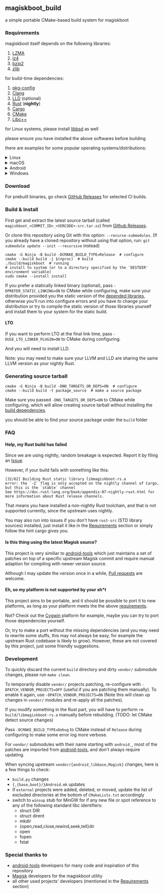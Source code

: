 ## magiskboot_build

a simple portable CMake-based build system for magiskboot

### Requirements

magiskboot itself depends on the following libraries:

1. [LZMA][LZMA]
2. [lz4][lz4]
3. [bzip2][bzip]
4. [zlib][zlib]

for build-time dependencies:

1. [pkg-config][pkg-config]
2. [Clang][Clang]
3. [LLD][LLD] (optional)
4. [Rust][Rust] (**nightly**)
5. [Cargo][Cargo]
6. [CMake][CMake]
7. [Libc++][Libcxx]

for Linux systems, please install [libbsd][libbsd] as well

please ensure you have installed the above softwares before building

there are examples for some popular operating systems/distributions:

<details><summary>Linux</summary>

#### Ubuntu 22.04 (jammy)

install nightly Rust via [rustup][rustup] first

````shell
sudo apt update
sudo apt upgrade  # upgrade all existing packages (optional)
# replace clang-15, libc++-15-dev, libc++abi-15-dev with clang, libc++-dev and libc++abi-dev
#  if your Ubuntu is too old, do the same for lld if you want to use it
sudo apt install build-essential lzma-dev liblzma-dev liblz4-dev libbz2-dev \
                 zlib1g-dev pkgconf clang-15 libc++-15-dev libc++abi-15-dev cmake \
                 ninja-build libbsd-dev  # optional: lld-15
rustup component add rust-src  # install STD library source
# the following cmds are only for Ubuntu jammy:
mkdir ~/.bin
ln -s `which clang-15` ~/.bin/clang
ln -s `which clang++-15` ~/.bin/clang++

# optional:
# ln -s `which lld-15` ~/.bin/lld

# finally 
export PATH=~/.bin:$PATH
````

#### Alpine Linux (edge)

install nightly Rust via [rustup][rustup] (can be installed with `apk`) first

````shell
sudo apk update
sudo apk upgrade  # upgrade all existing packages (recommended)
sudo apk add build-base xz-dev xz-static lz4-dev lz4-static bzip2-dev bzip2-static \
        zlib-dev zlib-static pkgconf clang libc++-dev libc++-dev-static cmake \
        samurai libbsd-dev libbsd-static  # optional: lld
rustup component add rust-src  # install STD library source
````

#### archlinux

install nightly Rust via [rustup][rustup] (can be installed with `pacman`) first

````shell
sudo pacman -S --needed base-devel xz lz4 bzip2 zlib pkgconf clang libc++ cmake ninja libbsd  # optional: lld
rustup component add rust-src  # install STD library source
````

##### See also

[xiaoxindada/magiskboot_ndk_on_linux](https://github.com/xiaoxindada/magiskboot_ndk_on_linux): minimal build system for magiskboot with ondk on Linux

</details>

<details><summary>macOS</summary>

#### macOS Big Sur (or higher verison)

install [Homebrew][Homebrew] first

````shell
brew update
brew upgrade  # upgrade all existing packages (optional)
brew install xz lz4 bzip2 zlib pkg-config cmake ninja rustup-init
rustup-init  # install nightly Rust here
rustup component add rust-src  # install STD library source
````

</details>

<details><summary>Android</summary>

#### Termux

Termux build is not actively tested.

Recommend directly using `libmagiskboot.so` extracted from the Magisk APK, it's just a static ELF program.

````shell
apt update
apt upgrade  # upgrade all existing packages (optional)
apt install tur-repo  # for nightly Rust package
apt install build-essentials liblzma liblz4 libbz2 zlib pkg-config \
            clang lld rustc-nightly rust-src-nightly cmake ninja libbsd
````

</details>

<details><summary>Windows</summary>

#### Windows (MinGW)

> **Note**
> A minor amount of POSIX functions in `src/winsup/*_compat.c` are currently stubbed and no-op (e.g. chmod, chown, mknod), but it shouldn't cause too much trouble for magiskboot to work.
>
> However, if you know a better way to do this, please feel free to open a Pull Request to change it :)

Install [MSYS2][MSYS2] first, use the MINGW64 Terminal. Change the setting for `mintty.exe` and give it administrator permission (needed for using native symlinks).

don't forget to set this environtment variable to allow symlinks to work properly: `export MSYS=winsymlinks:native` (required for the build I guess)

install nightly Rust via [rustup][rustup] (Please choose the GNU ABI)

````shell
pacman -Syu  # upgrade all existing packages (optional, you may need to do this for multiple times)
pacman -S base-devel mingw-w64-x86_64-{xz,lz4,bzip2,zlib,pkgconf,clang,lld,cmake,libc++,ninja}
rustup component add rust-src  # install STD library source
````

There is also an old MinGW port, it works great:

[svoboda18/magiskboot](https://github.com/svoboda18/magiskboot.git): a dirty Windows port with custom GNU Make based build system

#### Cygwin (early test)

> **Note**
> Cygwin support is not actively tested currently

To build for Cygwin, you need to compile a nightly Rust toolchain from source, for more info: [Cygwin Rust porting](https://gist.github.com/ookiineko/057eb3a91825313caeaf6d793a33b0b2)

Currently Cygwin Rust has no host tools support, so you have patch the CMakeLists and make it cross-compile for Cygwin.

NOTE: This project doesn't support cross-compiling for now, but it should be easy to get patched to support that.

You will also need to compile the LLVM/Clang from source to add Cygwin target, see: [my unofficial cygports](https://github.com/orgs/ookiineko-cygpkg/repositories)

</details>

### Download

For prebuilt binaries, go check [GitHub Releases](../../releases) for selected CI builds.

### Build & Install

First get and extract the latest source tarball (called `magiskboot_<COMMIT_ID>_<VERCODE>-src.tar.xz`) from [Github Releases](../../releases).

Or clone this repository using Git with this option: `--recurse-submodules`. (If you already have a cloned repository without using that option, run: `git submodule update --init --recursive` instead)

````shell
cmake -G Ninja -B build -DCMAKE_BUILD_TYPE=Release  # configure
cmake --build build -j $(nproc)  # build
./build/magiskboot  # running
# install to system (or to a directory specified by the `DESTDIR' environment variable)
sudo cmake --install install
````

If you prefer a statically linked binary (optional), pass `-DPREFER_STATIC_LINKING=ON` to CMake while configuring, make sure your distribution provided you the static version of the [depended libraries](#requirements), otherwise you'll run into configure errors and you have to change your distribution or try to compile the static version of those libraries yourself and install them to your system for the static build.

#### LTO

If you want to perform LTO at the final link time, pass `-DUSE_LTO_LINKER_PLUGIN=ON` to CMake during configuring.

And you will need to install LLD.

Note: you may need to make sure your LLVM and LLD are sharing the same LLVM version as your nightly Rust.

### Generating source tarball

````shell
cmake -G Ninja -B build -DNO_TARGETS_OR_DEPS=ON  # configure
cmake --build build -t package_source  # make a source package
````

Make sure you passed `-DNO_TARGETS_OR_DEPS=ON` to CMake while configuring, which will allow creating source tarball without installing the [build dependencies](#requirements).

you should be able to find your source package under the `build` folder

### FAQ

#### Help, my Rust build has failed

Since we are using nightly, random breakage is expected. Report it by filing an [Issue](../../issues).

However, if your build fails with something like this:

````text
[32/62] Building Rust static library libmagiskboot-rs.a
error: the `-Z` flag is only accepted on the nightly channel of Cargo, but this is the `stable` channel
See https://doc.rust-lang.org/book/appendix-07-nightly-rust.html for more information about Rust release channels.
````

That means you have installed a non-nightly Rust toolchain, and that is not supported currently, since the upstream uses nightly.

You may also run into issues if you don't have `rust-src` (STD library sources) installed, just install it like in the [Requirements](#requirements) section or simply follow the hint cargo gives you.

#### Is this thing using the latest Magisk source?

This project is very similiar to [android-tools][android-tools] which just maintains a set of patches on top of a specific upstream Magisk commit and require manual adaption for compiling with newer version source.

Although I may update the version once in a while, [Pull requests](../../pulls) are welcome.

#### Eh, so my platform is not supported by your sh*t

This project aims to be portable, and it should be possible to port it to new platforms, as long as your platform meets the the above [requirements](#requirements).

Not? Check out the [Cygwin](#cygwin-wip) platform for example, maybe you can try to port those dependencies yourself.

Or, try to make a port without the missing dependencies (and you may need to rewrite some stuffs, this may not always be easy, for example the upstream Rust codebase is likely to grow). However, these are not covered by this project, just some friendly suggestions.

### Development

To quickly discard the current `build` directory and dirty `vendor/` submodule changes, please run `make clean`.

To temporarily disable `vendor/` projects patching, re-configure with `-DPATCH_VENDOR_PROJECTS=OFF` (useful if you are patching them manually).
To enable it again, use `-DPATCH_VENDOR_PROJECTS=ON` (Note this will clean up changes in `vendor/` modules and re-apply all the patches).

If you modify something in the Rust part, you will have to perform `rm build/libmagiskboot-rs.a` manually before rebuilding. (TODO: let CMake detect source changes)

Pass `-DCMAKE_BUILD_TYPE=Debug` to CMake instead of `Release` during configuring to make some error log more verbose.

For `vendor/` submodules with their name starting with `android_`, most of the patches are imported from [android-tools][android-tools], and don't always require updating.

When syncing upstream `vendor/{android_libbase,Magisk}` changes, here is a few things to check:
  * `build.py` changes
  * `{,{base,boot}/}Android.mk` updates
  * if `external` projects were added, deleted, or moved, update the list of excluded directories at the bottom of `CMakeLists.txt` accordingly
  * switch to `winsup` stub for MinGW for if any new file or spot reference to any of the following standard libc identifiers:
    * struct DIR
    * struct dirent
    * mkdir
    * {open,read,close,rewind,seek,tell}dir
    * open
    * fopen
    * fstat

### Special thanks to

- [android-tools][android-tools] developers for many code and inspiration of this repository
- [Magisk][Magisk] developers for the magiskboot utility
- all other used projects' developers (mentioned in the [Requirements](#requirements) section)

[pkg-config]: https://www.freedesktop.org/wiki/Software/pkg-config/
[LZMA]: https://tukaani.org/lzma/
[lz4]: https://lz4.github.io/lz4/
[bzip]: http://www.bzip.org/
[zlib]: https://zlib.net/
[Clang]: https://clang.llvm.org/
[LLD]: https://lld.llvm.org/
[Rust]: https://www.rust-lang.org/
[Cargo]: https://doc.rust-lang.org/cargo/
[CMake]: https://cmake.org/
[Magisk]: https://github.com/topjohnwu/Magisk.git
[android-tools]: https://github.com/nmeum/android-tools
[libbsd]: https://libbsd.freedesktop.org/
[rustup]: https://rustup.rs/
[Homebrew]: https://brew.sh/
[Libcxx]: https://libcxx.llvm.org/
[MSYS2]: https://www.msys2.org/

